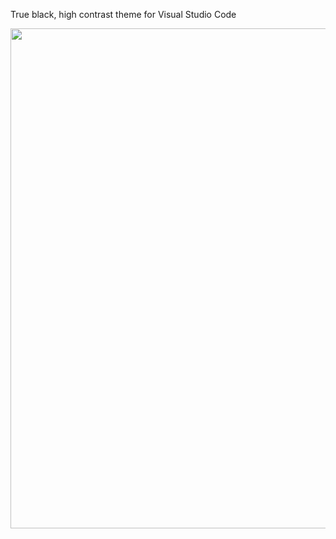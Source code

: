 True black, high contrast theme for Visual Studio Code

<p align="center">
  <img width="800px" src="https://i.ibb.co/4mq3mnw/QYi-VZDFEfe.png">
</p>


